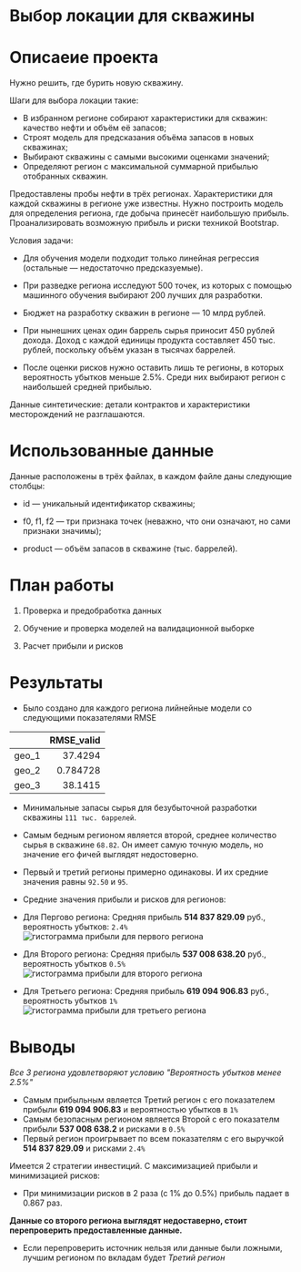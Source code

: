  # Выбор локации для скважины
 
 # Описаеие проекта

Нужно решить, где бурить новую скважину. 

Шаги для выбора локации такие:

- В избранном регионе собирают характеристики для скважин: качество нефти и объём её запасов;
- Строят модель для предсказания объёма запасов в новых скважинах;
- Выбирают скважины с самыми высокими оценками значений;
- Определяют регион с максимальной суммарной прибылью отобранных скважин.

Предоставлены пробы нефти в трёх регионах. Характеристики для каждой скважины в регионе уже известны. Нужно построить модель для определения региона, где добыча принесёт наибольшую прибыль. Проанализировать возможную прибыль и риски техникой Bootstrap.

Условия задачи:

- Для обучения модели подходит только линейная регрессия (остальные — недостаточно предсказуемые).

- При разведке региона исследуют 500 точек, из которых с помощью машинного обучения выбирают 200 лучших для разработки.

- Бюджет на разработку скважин в регионе — 10 млрд рублей.

- При нынешних ценах один баррель сырья приносит 450 рублей дохода. Доход с каждой единицы продукта составляет 450 тыс. рублей, поскольку объём указан в тысячах баррелей.

- После оценки рисков нужно оставить лишь те регионы, в которых вероятность убытков меньше 2.5%. Среди них выбирают регион с наибольшей средней прибылью.

Данные синтетические: детали контрактов и характеристики месторождений не разглашаются.

 # Использованные данные
 Данные расположены в трёх файлах, в каждом файле даны следующие столбцы:

- id — уникальный идентификатор скважины;

- f0, f1, f2 — три признака точек (неважно, что они означают, но сами признаки значимы);

- product — объём запасов в скважине (тыс. баррелей).

# План работы

1) Проверка и предобработка данных

2) Обучение и проверка моделей на валидационной выборке

3) Расчет прибыли и рисков

 # Результаты
 
 - Было создано для каждого региона лийнейные модели со следующими показателями RMSE
 
|       |   RMSE_valid |
|:------|-------------:|
| geo_1 |    37.4294   |
| geo_2 |     0.784728 |
| geo_3 |    38.1415   |

- Минимальные запасы сырья для безубыточной разработки скважины `111 тыс. баррелей`. 
 - Самым бедным регионом является второй, среднее количество сырья в скважине `68.82`. Он имеет самую точную модель, но значение его фичей выглядят недостоверно. 
 - Первый и третий регионы примерно одинаковы. И их средние значения равны `92.50` и `95`. 
 
- Средние значения прибыли и рисков для регионов:
 - Для Пергово региона: Средняя прибыль **514 837 829.09** руб., вероятность убытков: `2.4%`
 ![гистограмма прибыли для первого региона](https://github.com/BoboBraine/Projects/assets/106814489/a7f77563-eb23-4e70-ba4b-12a9d8280683)
 
 - Для Второго региона: Средняя прибыль **537 008 638.20** руб., вероятность убытков `0.5%`
 ![гистограмма прибыли для второго региона](https://github.com/BoboBraine/Projects/assets/106814489/d56408bf-11db-40a9-a93e-4d2a1a1481f8)

 - Для Третьего региона: Средняя прибыль **619 094 906.83** руб., вероятность убытков `1%`
 ![гистограмма прибыли для третьего региона](https://github.com/BoboBraine/Projects/assets/106814489/205d4354-7600-4aec-86bb-075d22320f95)
 
 # Выводы

*Все 3 региона удовлетворяют условию "Вероятность убытков менее 2.5%"*

- Самым прибыльным является Третий регион с его показателем прибыли **619 094 906.83** и вероятностью убытков в `1%`
- Самым безопасным регионом является Второй с его показателм прибыли **537 008 638.2** и рисками в `0.5%`
- Первый регион проигрывает по всем показателям с его выручкой **514 837 829.09** и рисками `2.4%`
    
Имеется 2 стратегии инвестиций. С максимизацией прибыли и минимизацией рисков:
- При минимизации рисков в 2 раза (с 1% до 0.5%) прибыль падает в 0.867 раз.
    
**Данные со второго региона выглядят недоставерно, стоит перепроверить предоставленные данные.**
- Если перепроверить источник нельзя или данные были ложными, лучшим регионом по вкладам будет *Третий регион*
